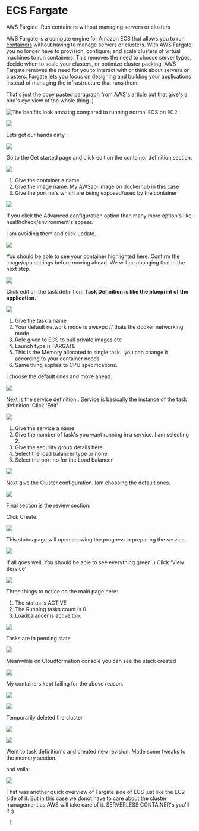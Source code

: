 # ECS Fargate

AWS Fargate :Run containers without managing servers or clusters

 AWS Fargate is a compute engine for Amazon ECS that allows you to run [containers](http://aws.amazon.com/what-are-containers) without having to manage servers or clusters. With AWS Fargate, you no longer have to provision, configure, and scale clusters of virtual machines to run containers. This removes the need to choose server types, decide when to scale your clusters, or optimize cluster packing. AWS Fargate removes the need for you to interact with or think about servers or clusters. Fargate lets you focus on designing and building your applications instead of managing the infrastructure that runs them.

That's just the copy pasted paragraph from AWS's article but that give's a bird's eye view of the whole thing :\)

![The benifits look amazing compared to running normal ECS on EC2](../../../.gitbook/assets/image%20%2859%29.png)

![](../../../.gitbook/assets/image%20%2844%29.png)

Lets get our hands dirty :

![](../../../.gitbook/assets/image.png)

Go to the Get started page and click edit on the container definition section.

![](../../../.gitbook/assets/image%20%2856%29.png)

1. Give the container a name
2. Give the image name. My AWSapi image on dockerhub in this case
3. Give the port no's which are being exposed/used by the container

![](../../../.gitbook/assets/image%20%282%29.png)

If you click the Advanced configuration option than many more option's like healthcheck/environment's appear.

I am avoiding them and click update.

![](../../../.gitbook/assets/image%20%2817%29.png)

You should be able to see your container highlighted here. Confirm the image/cpu settings before moving ahead. We will be changing that in the next step.

![](../../../.gitbook/assets/image%20%2851%29.png)

Click edit on the task definition. **Task Definition is like the blueprint of the application.**

![](../../../.gitbook/assets/image%20%2811%29.png)

1. Give the task a name
2. Your default network mode is awsvpc // thats the docker networking mode
3. Role given to ECS to pull private images etc
4. Launch type is  FARGATE
5. This is the Memory allocated to single task.. you can change it according to your container needs
6. Same thing applies to CPU specifications.

I choose the default ones and move ahead.

![](../../../.gitbook/assets/image%20%2827%29.png)

Next is the service definition.. Service is basically the instance of the task definition. Click 'Edit'

![](../../../.gitbook/assets/image%20%2819%29.png)

1. Give the service a name
2. Give the number of task's you want running in a service. I am selecting 2.
3. Give the security group details here.
4. Select the load balancer type or none.
5. Select the port no for the Load balancer

![](../../../.gitbook/assets/image%20%2824%29.png)

Next give the Cluster configuration. Iam choosing the default ones.

![](../../../.gitbook/assets/image%20%2828%29.png)

Final section is the review section.

Click Create.

![](../../../.gitbook/assets/image%20%281%29.png)

This status page will open showing the progress in preparing the service.

![](../../../.gitbook/assets/image%20%287%29.png)

If all goes well, You should be able to see everything green :\) Click 'View Service'

![](../../../.gitbook/assets/image%20%2848%29.png)

Three things to notice on the main page here:

1. The status is ACTIVE
2. The Running tasks count is  0
3. Loadbalancer is active too.

 

![](../../../.gitbook/assets/image%20%2830%29.png)

Tasks are in pending state

![](../../../.gitbook/assets/image%20%2843%29.png)

Meanwhile on Cloudformation console you can see the stack created

![](../../../.gitbook/assets/image%20%2832%29.png)

My containers kept failing for the above reason.

![](../../../.gitbook/assets/image%20%285%29.png)

![](../../../.gitbook/assets/image%20%2836%29.png)

Temporarily deleted the cluster 

![](../../../.gitbook/assets/image%20%2860%29.png)

![](../../../.gitbook/assets/image%20%2839%29.png)

Went to task definition's and created new revision. Made some tweaks to the memory section.

and voila:

![](../../../.gitbook/assets/image%20%2814%29.png)

That was another quick overview of Fargate side of ECS just like the EC2 side of it. But in this case we donot have to care about the cluster management as AWS will take care of it. SERVERLESS CONTAINER's you'll !! :\)

















1. 


